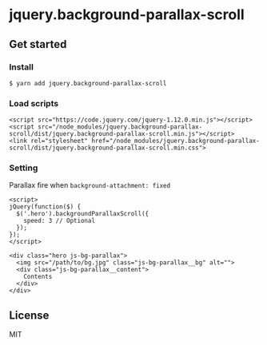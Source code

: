 # jquery.background-parallax-scroll

## Get started

### Install
```
$ yarn add jquery.background-parallax-scroll
```

### Load scripts

```
<script src="https://code.jquery.com/jquery-1.12.0.min.js"></script>
<script src="/node_modules/jquery.background-parallax-scroll/dist/jquery.background-parallax-scroll.min.js"></script>
<link rel="stylesheet" href="/node_modules/jquery.background-parallax-scroll/dist/jquery.background-parallax-scroll.min.css">
```

### Setting

Parallax fire when `background-attachment: fixed`

```
<script>
jQuery(function($) {
  $('.hero').backgroundParallaxScroll({
    speed: 3 // Optional
  });
});
</script>
```
```
<div class="hero js-bg-parallax">
  <img src="/path/to/bg.jpg" class="js-bg-parallax__bg" alt="">
  <div class="js-bg-parallax__content">
    Contents
  </div>
</div>
```

## License
MIT
